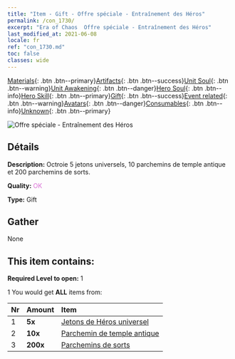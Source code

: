 ```yaml
---
title: "Item - Gift - Offre spéciale - Entraînement des Héros"
permalink: /con_1730/
excerpt: "Era of Chaos  Offre spéciale - Entraînement des Héros"
last_modified_at: 2021-06-08
locale: fr
ref: "con_1730.md"
toc: false
classes: wide
---
```

 [Materials](/ItemsFR/){: .btn .btn--primary}[Artifacts](/ItemsFR/Artifacts/){: .btn .btn--success}[Unit Soul](/ItemsFR/UnitSoul/){: .btn .btn--warning}[Unit Awakening](/ItemsFR/UnitAwakening/){: .btn .btn--danger}[Hero Soul](/ItemsFR/HeroSoul/){: .btn .btn--info}[Hero Skill](/ItemsFR/HeroSkill/){: .btn .btn--primary}[Gift](/ItemsFR/Gift/){: .btn .btn--success}[Event related](/ItemsFR/Events/){: .btn .btn--warning}[Avatars](/ItemsFR/Avatars/){: .btn .btn--danger}[Consumables](/ItemsFR/Consumables/){: .btn .btn--info}[Unknown](/ItemsFR/Unknown/){: .btn .btn--primary}

 ![Offre spéciale - Entraînement des Héros](/images/t/i_907346.png)

## Détails
 **Description:** Octroie 5 jetons universels, 10 parchemins de temple antique et 200 parchemins de sorts.

 **Quality:** <span style="color: #DA70D6">OK</span>

 **Type:** Gift

## Gather

  None

## This item contains:

 **Required Level to open:** 1

 1 You would get **ALL** items  from:

  | Nr | Amount |     Item    |
  |:---|:-------|:------------|
  | 1 |  **5x** | [Jetons de Héros universel](/ItemsFR/her_358/) |  | 
  | 2 |  **10x** | [Parchemin de temple antique](/ItemsFR/con_697/) |  | 
  | 3 |  **200x** | [Parchemins de sorts](/ItemsFR/con_694/) |  | 
